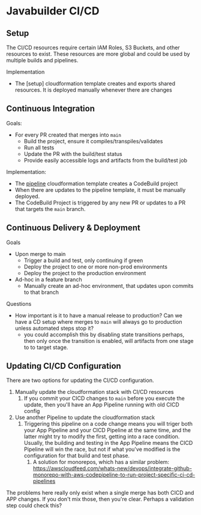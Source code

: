 # Javabuilder CI/CD

## Setup

The CI/CD resources require certain IAM Roles, S3 Buckets, and other resources to exist. These resources are more global and could be used by multiple builds and pipelines.

Implementation

* The [setup] cloudformation template creates and exports shared resources. It is deployed manually whenever there are changes

## Continuous Integration

Goals:

* For every PR created that merges into `main`
  * Build the project, ensure it compiles/transpiles/validates
  * Run all tests
  * Update the PR with the build/test status
  * Provide easily accessible logs and artifacts from the build/test job

Implementation:

* The [pipeline](cicd/2-cicd/pipeline.template.yml) cloudformation template creates a CodeBuild project
* When there are updates to the pipeline template, it must be manually deployed.
* The CodeBuild Project is triggered by any new PR or updates to a PR that targets the `main` branch.

## Continuous Delivery & Deployment

Goals

* Upon merge to main
  * Trigger a build and test, only continuing if green
  * Deploy the project to one or more non-prod environments
  * Deploy the project to the production environment
* Ad-hoc in a feature branch
  * Manually create an ad-hoc environment, that updates upon commits to that branch

Questions

* How important is it to have a manual release to production? Can we have a CD setup where merges to `main` will always go to production unless automated steps stop it?
  * you could accomplish this by disabling state transitions perhaps, then only once the transition is enabled, will artifacts from one stage to to target stage.

## Updating CI/CD Configuration

There are two options for updating the CI/CD configuration.

1. Manually update the cloudformation stack with CI/CD resources
   1. If you commit your CICD changes to `main` before you execute the update, then you'll have an App Pipeline running with old CICD config
2. Use another Pipeline to update the cloudformation stack
   1. Triggering this pipeline on a code change means you will triger both your App Pipeline and your CICD Pipeline at the same time, and the latter might try to modify the first, getting into a race condition. Usually, the building and testing in the App Pipeline means the CICD Pipeline will win the race, but not if what you've modified is the configuration for that build and test phase.
      1. A solution for monorepos, which has a similar problem: https://awscloudfeed.com/whats-new/devops/integrate-github-monorepo-with-aws-codepipeline-to-run-project-specific-ci-cd-pipelines

The problems here really only exist when a single merge has both CICD and APP changes. If you don't mix those, then you're clear. Perhaps a validation step could check this?